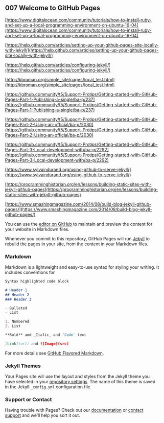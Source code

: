 ## 007 Welcome to GitHub Pages

[https://www.digitalocean.com/community/tutorials/how-to-install-ruby-and-set-up-a-local-programming-environment-on-ubuntu-16-04](https://www.digitalocean.com/community/tutorials/how-to-install-ruby-and-set-up-a-local-programming-environment-on-ubuntu-16-04)

[https://help.github.com/articles/setting-up-your-github-pages-site-locally-with-jekyll/](https://help.github.com/articles/setting-up-your-github-pages-site-locally-with-jekyll/)

[https://help.github.com/articles/configuring-jekyll/](https://help.github.com/articles/configuring-jekyll/)

[http://kbroman.org/simple_site/pages/local_test.html](http://kbroman.org/simple_site/pages/local_test.html)

[https://github.community/t5/Support-Protips/Getting-started-with-GitHub-Pages-Part-1-Publishing-a-single/ba-p/237](https://github.community/t5/Support-Protips/Getting-started-with-GitHub-Pages-Part-1-Publishing-a-single/ba-p/237)

[https://github.community/t5/Support-Protips/Getting-started-with-GitHub-Pages-Part-2-Using-an-official/ba-p/2030](https://github.community/t5/Support-Protips/Getting-started-with-GitHub-Pages-Part-2-Using-an-official/ba-p/2030)

[https://github.community/t5/Support-Protips/Getting-started-with-GitHub-Pages-Part-3-Local-development-with/ba-p/2292](https://github.community/t5/Support-Protips/Getting-started-with-GitHub-Pages-Part-3-Local-development-with/ba-p/2292)

[https://www.sylvaindurand.org/using-github-to-serve-jekyll/](https://www.sylvaindurand.org/using-github-to-serve-jekyll/)

[https://programminghistorian.org/en/lessons/building-static-sites-with-jekyll-github-pages](https://programminghistorian.org/en/lessons/building-static-sites-with-jekyll-github-pages)

[https://www.smashingmagazine.com/2014/08/build-blog-jekyll-github-pages/](https://www.smashingmagazine.com/2014/08/build-blog-jekyll-github-pages/)


You can use the [editor on GitHub](https://github.com/rms46/WebWeb4/edit/master/README.md) to maintain and preview the content for your website in Markdown files.

Whenever you commit to this repository, GitHub Pages will run [Jekyll](https://jekyllrb.com/) to rebuild the pages in your site, from the content in your Markdown files.

### Markdown

Markdown is a lightweight and easy-to-use syntax for styling your writing. It includes conventions for

```markdown
Syntax highlighted code block

# Header 1
## Header 2
### Header 3

- Bulleted
- List

1. Numbered
2. List

**Bold** and _Italic_ and `Code` text

[Link](url) and ![Image](src)
```

For more details see [GitHub Flavored Markdown](https://guides.github.com/features/mastering-markdown/).

### Jekyll Themes

Your Pages site will use the layout and styles from the Jekyll theme you have selected in your [repository settings](https://github.com/rms46/WebWeb4/settings). The name of this theme is saved in the Jekyll `_config.yml` configuration file.

### Support or Contact

Having trouble with Pages? Check out our [documentation](https://help.github.com/categories/github-pages-basics/) or [contact support](https://github.com/contact) and we’ll help you sort it out.
